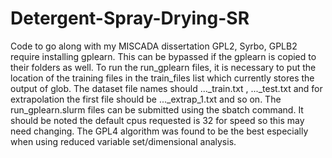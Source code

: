 # Detergent-Spray-Drying-SR
Code to go along with my MISCADA dissertation
GPL2, Syrbo, GPLB2 require installing gplearn. This can be bypassed if the gplearn is copied to their folders as well. To run the run_gplearn files, it is necessary to put the location of the training files in the train_files list which currently stores the output of glob.
The dataset file names should ..._train.txt , ..._test.txt and for extrapolation the first file should be ..._extrap_1.txt and so on.
The run_gplearn.slurm files can be submitted using the sbatch command. It should be noted the default cpus requested is 32 for speed so this may need changing.
The GPL4 algorithm was found to be the best especially when using reduced variable set/dimensional analysis.
